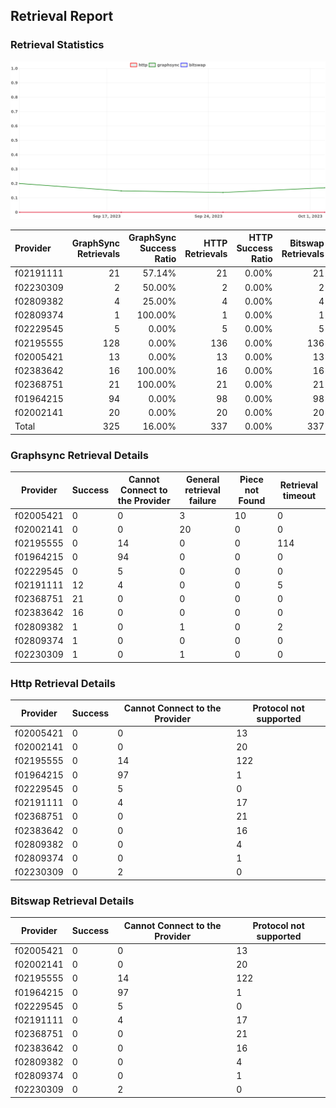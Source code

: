 ## Retrieval Report
### Retrieval Statistics
<img src="https://raw.githubusercontent.com/data-preservation-programs/filplus-checker-assets/main/filecoin-project/filecoin-plus-large-datasets/issues/2142/1696736141810.png"/>

| Provider  | GraphSync Retrievals | GraphSync Success Ratio | HTTP Retrievals | HTTP Success Ratio | Bitswap Retrievals | Bitswap Success Ratio |
| :-------- | -------------------: | ----------------------: | --------------: | -----------------: | -----------------: | --------------------: |
| f02191111 |                   21 |                  57.14% |              21 |              0.00% |                 21 |                 0.00% |
| f02230309 |                    2 |                  50.00% |               2 |              0.00% |                  2 |                 0.00% |
| f02809382 |                    4 |                  25.00% |               4 |              0.00% |                  4 |                 0.00% |
| f02809374 |                    1 |                 100.00% |               1 |              0.00% |                  1 |                 0.00% |
| f02229545 |                    5 |                   0.00% |               5 |              0.00% |                  5 |                 0.00% |
| f02195555 |                  128 |                   0.00% |             136 |              0.00% |                136 |                 0.00% |
| f02005421 |                   13 |                   0.00% |              13 |              0.00% |                 13 |                 0.00% |
| f02383642 |                   16 |                 100.00% |              16 |              0.00% |                 16 |                 0.00% |
| f02368751 |                   21 |                 100.00% |              21 |              0.00% |                 21 |                 0.00% |
| f01964215 |                   94 |                   0.00% |              98 |              0.00% |                 98 |                 0.00% |
| f02002141 |                   20 |                   0.00% |              20 |              0.00% |                 20 |                 0.00% |
| Total     |                  325 |                  16.00% |             337 |              0.00% |                337 |                 0.00% |

### Graphsync Retrieval Details
| Provider  | Success | Cannot Connect to the Provider | General retrieval failure | Piece not Found | Retrieval timeout |
| --------- | ------- | ------------------------------ | ------------------------- | --------------- | ----------------- |
| f02005421 | 0       | 0                              | 3                         | 10              | 0                 |
| f02002141 | 0       | 0                              | 20                        | 0               | 0                 |
| f02195555 | 0       | 14                             | 0                         | 0               | 114               |
| f01964215 | 0       | 94                             | 0                         | 0               | 0                 |
| f02229545 | 0       | 5                              | 0                         | 0               | 0                 |
| f02191111 | 12      | 4                              | 0                         | 0               | 5                 |
| f02368751 | 21      | 0                              | 0                         | 0               | 0                 |
| f02383642 | 16      | 0                              | 0                         | 0               | 0                 |
| f02809382 | 1       | 0                              | 1                         | 0               | 2                 |
| f02809374 | 1       | 0                              | 0                         | 0               | 0                 |
| f02230309 | 1       | 0                              | 1                         | 0               | 0                 |

### Http Retrieval Details
| Provider  | Success | Cannot Connect to the Provider | Protocol not supported |
| --------- | ------- | ------------------------------ | ---------------------- |
| f02005421 | 0       | 0                              | 13                     |
| f02002141 | 0       | 0                              | 20                     |
| f02195555 | 0       | 14                             | 122                    |
| f01964215 | 0       | 97                             | 1                      |
| f02229545 | 0       | 5                              | 0                      |
| f02191111 | 0       | 4                              | 17                     |
| f02368751 | 0       | 0                              | 21                     |
| f02383642 | 0       | 0                              | 16                     |
| f02809382 | 0       | 0                              | 4                      |
| f02809374 | 0       | 0                              | 1                      |
| f02230309 | 0       | 2                              | 0                      |

### Bitswap Retrieval Details
| Provider  | Success | Cannot Connect to the Provider | Protocol not supported |
| --------- | ------- | ------------------------------ | ---------------------- |
| f02005421 | 0       | 0                              | 13                     |
| f02002141 | 0       | 0                              | 20                     |
| f02195555 | 0       | 14                             | 122                    |
| f01964215 | 0       | 97                             | 1                      |
| f02229545 | 0       | 5                              | 0                      |
| f02191111 | 0       | 4                              | 17                     |
| f02368751 | 0       | 0                              | 21                     |
| f02383642 | 0       | 0                              | 16                     |
| f02809382 | 0       | 0                              | 4                      |
| f02809374 | 0       | 0                              | 1                      |
| f02230309 | 0       | 2                              | 0                      |
